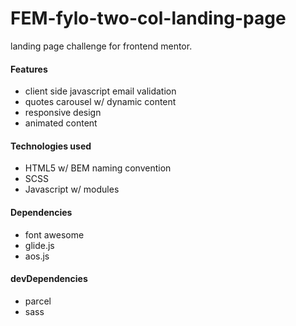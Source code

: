 # FEM-fylo-two-col-landing-page
landing page challenge for frontend mentor.

#### Features
- client side javascript email validation
- quotes carousel w/ dynamic content
- responsive design
- animated content

#### Technologies used
- HTML5 w/ BEM naming convention
- SCSS
- Javascript w/ modules

#### Dependencies
- font awesome
- glide.js
- aos.js

#### devDependencies
- parcel
- sass
